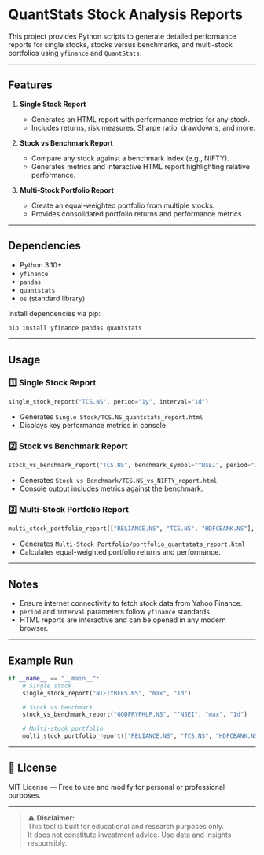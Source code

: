 # QuantStats Stock Analysis Reports

This project provides Python scripts to generate detailed performance reports for single stocks, stocks versus benchmarks, and multi-stock portfolios using `yfinance` and `QuantStats`.

---

## Features

1. **Single Stock Report**
   - Generates an HTML report with performance metrics for any stock.
   - Includes returns, risk measures, Sharpe ratio, drawdowns, and more.

2. **Stock vs Benchmark Report**
   - Compare any stock against a benchmark index (e.g., NIFTY).
   - Generates metrics and interactive HTML report highlighting relative performance.

3. **Multi-Stock Portfolio Report**
   - Create an equal-weighted portfolio from multiple stocks.
   - Provides consolidated portfolio returns and performance metrics.

---

## Dependencies

- Python 3.10+
- `yfinance`
- `pandas`
- `quantstats`
- `os` (standard library)

Install dependencies via pip:

```bash
pip install yfinance pandas quantstats
```

---

## Usage

### 1️⃣ Single Stock Report

```python
single_stock_report("TCS.NS", period="1y", interval="1d")
```
- Generates `Single Stock/TCS.NS_quantstats_report.html`
- Displays key performance metrics in console.

### 2️⃣ Stock vs Benchmark Report

```python
stock_vs_benchmark_report("TCS.NS", benchmark_symbol="^NSEI", period="1y", interval="1d")
```
- Generates `Stock vs Benchmark/TCS.NS_vs_NIFTY_report.html`
- Console output includes metrics against the benchmark.

### 3️⃣ Multi-Stock Portfolio Report

```python
multi_stock_portfolio_report(["RELIANCE.NS", "TCS.NS", "HDFCBANK.NS"], period="1y", interval="1d")
```
- Generates `Multi-Stock Portfolio/portfolio_quantstats_report.html`
- Calculates equal-weighted portfolio returns and performance.

---

## Notes

- Ensure internet connectivity to fetch stock data from Yahoo Finance.
- `period` and `interval` parameters follow `yfinance` standards.
- HTML reports are interactive and can be opened in any modern browser.

---

## Example Run

```python
if __name__ == "__main__":
    # Single stock
    single_stock_report("NIFTYBEES.NS", "max", "1d")

    # Stock vs benchmark
    stock_vs_benchmark_report("GODFRYPHLP.NS", "^NSEI", "max", "1d")

    # Multi-stock portfolio
    multi_stock_portfolio_report(["RELIANCE.NS", "TCS.NS", "HDFCBANK.NS"], "max", "1d")
```

---

## 📜 License
MIT License — Free to use and modify for personal or professional purposes.

---

> ⚠️ **Disclaimer:**  
> This tool is built for educational and research purposes only.  
> It does not constitute investment advice. Use data and insights responsibly.
